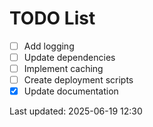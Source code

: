 # TODO List

- [ ] Add logging
- [ ] Update dependencies
- [ ] Implement caching
- [ ] Create deployment scripts
- [x] Update documentation

Last updated: 2025-06-19 12:30
